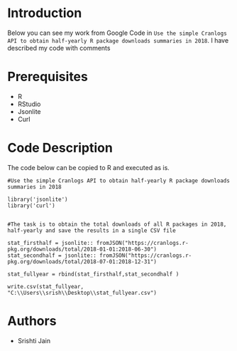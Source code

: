 # Introduction

Below you can see my work from Google Code in `Use the simple Cranlogs API to obtain half-yearly R package downloads summaries in 2018`. I have described my code with comments

# Prerequisites

- R
- RStudio
- Jsonlite
- Curl

# Code Description
The code below can be copied to R and executed as is.

```
#Use the simple Cranlogs API to obtain half-yearly R package downloads summaries in 2018

library('jsonlite')
library('curl')


#The task is to obtain the total downloads of all R packages in 2018, half-yearly and save the results in a single CSV file

stat_firsthalf = jsonlite:: fromJSON("https://cranlogs.r-pkg.org/downloads/total/2018-01-01:2018-06-30")
stat_secondhalf = jsonlite:: fromJSON("https://cranlogs.r-pkg.org/downloads/total/2018-07-01:2018-12-31")

stat_fullyear = rbind(stat_firsthalf,stat_secondhalf )

write.csv(stat_fullyear, "C:\\Users\\srish\\Desktop\\stat_fullyear.csv")

```


# Authors
- Srishti Jain
